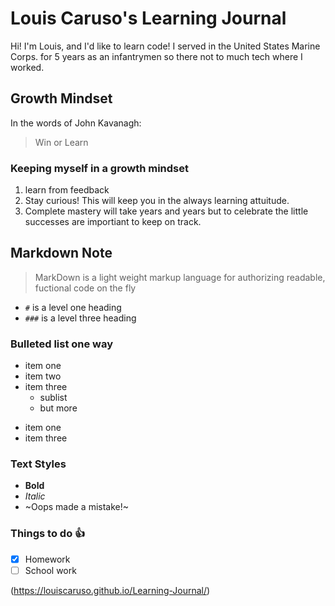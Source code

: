 # Louis Caruso's Learning Journal

Hi! I'm Louis, and I'd like to learn code! I served in the United States Marine Corps. for 5 years as an infantrymen so there not to much tech where I worked. 

## Growth Mindset
In the words of John Kavanagh:
> Win or Learn

### Keeping myself in a growth mindset
1. learn from feedback
1. Stay curious! This will keep you in the always learning attuitude.  
1. Complete mastery will take years and years but to celebrate the little successes are importiant to keep on track.

## Markdown Note
> MarkDown is a light weight markup language for authorizing readable, fuctional code on the fly
- `#` is a level one heading 
- `###` is a level three heading

### Bulleted list one way
 - item one
 - item two
 - item three
   - sublist
   - but more
+ item one
+  item three

### Text Styles
+ **Bold**
+ *Italic*
+ ~Oops made a mistake!~

### Things to do :+1:
- [x] Homework
- [ ] School work

(https://louiscaruso.github.io/Learning-Journal/)
